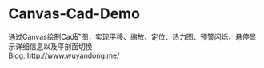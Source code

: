# Canvas-Cad-Demo
通过Canvas绘制Cad矿图，实现平移、缩放、定位、热力图、预警闪烁、悬停显示详细信息以及平剖面切换
<br/>Blog: http://www.wuyandong.me/
